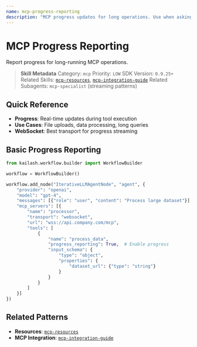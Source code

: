 ```yaml
---
name: mcp-progress-reporting
description: "MCP progress updates for long operations. Use when asking 'MCP progress', 'progress reporting', 'long operation', 'progress updates', or 'mcp streaming'."
---
```


# MCP Progress Reporting

Report progress for long-running MCP operations.

> **Skill Metadata**
> Category: `mcp`
> Priority: `LOW`
> SDK Version: `0.9.25+`
> Related Skills: [`mcp-resources`](mcp-resources.md), [`mcp-integration-guide`](../../01-core-sdk/mcp-integration-guide.md)
> Related Subagents: `mcp-specialist` (streaming patterns)

## Quick Reference

- **Progress**: Real-time updates during tool execution
- **Use Cases**: File uploads, data processing, long queries
- **WebSocket**: Best transport for progress streaming

## Basic Progress Reporting

```python
from kailash.workflow.builder import WorkflowBuilder

workflow = WorkflowBuilder()

workflow.add_node("IterativeLLMAgentNode", "agent", {
    "provider": "openai",
    "model": "gpt-4",
    "messages": [{"role": "user", "content": "Process large dataset"}],
    "mcp_servers": [{
        "name": "processor",
        "transport": "websocket",
        "url": "wss://api.company.com/mcp",
        "tools": [
            {
                "name": "process_data",
                "progress_reporting": True,  # Enable progress
                "input_schema": {
                    "type": "object",
                    "properties": {
                        "dataset_url": {"type": "string"}
                    }
                }
            }
        ]
    }]
})
```

## Related Patterns

- **Resources**: [`mcp-resources`](mcp-resources.md)
- **MCP Integration**: [`mcp-integration-guide`](../../01-core-sdk/mcp-integration-guide.md)

<!-- Trigger Keywords: MCP progress, progress reporting, long operation, progress updates, mcp streaming -->
